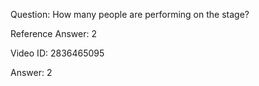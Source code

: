 Question: How many people are performing on the stage?

Reference Answer: 2

Video ID: 2836465095

Answer: 2

